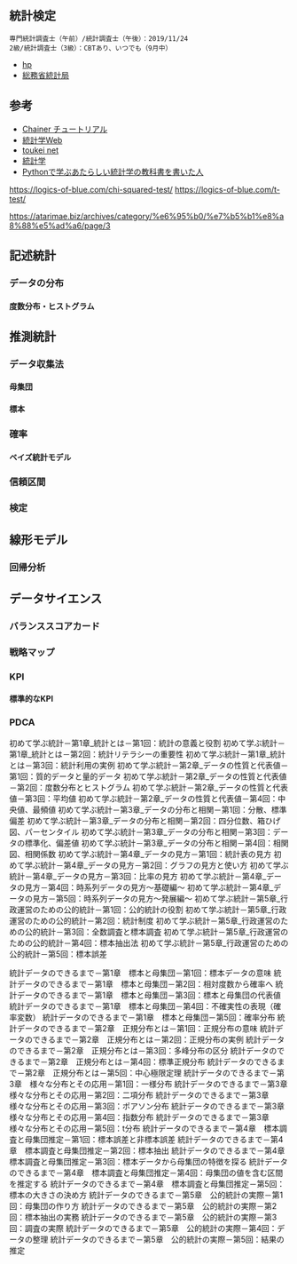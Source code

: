 ## 統計検定
	専門統計調査士（午前）/統計調査士（午後）：2019/11/24
	2級/統計調査士（3級）：CBTあり、いつでも（9月中）
* [hp](http://www.toukei-kentei.jp/)
* [総務省統計局](http://www.stat.go.jp/)

## 参考
* [Chainer チュートリアル](https://tutorials.chainer.org/ja/06_Basics_of_Probability_Statistics.html)
* [統計学Web](https://bellcurve.jp/statistics/course/)
* [toukei net](https://to-kei.net/)
* [統計学](http://starpentagon.net/analytics/statistics/)
* [Pythonで学ぶあたらしい統計学の教科書を書いた人](https://logics-of-blue.com/)

https://logics-of-blue.com/chi-squared-test/
https://logics-of-blue.com/t-test/

https://atarimae.biz/archives/category/%e6%95%b0/%e7%b5%b1%e8%a8%88%e5%ad%a6/page/3

## 記述統計
### データの分布
#### 度数分布・ヒストグラム

## 推測統計
### データ収集法
#### 母集団
#### 標本
### 確率
#### ベイズ統計モデル
### 信頼区間
### 検定

## 線形モデル
### 回帰分析

## データサイエンス
### バランススコアカード
### 戦略マップ
### KPI
#### 標準的なKPI
### PDCA


初めて学ぶ統計－第1章_統計とは－第1回：統計の意義と役割 
初めて学ぶ統計－第1章_統計とは－第2回：統計リテラシーの重要性 
初めて学ぶ統計－第1章_統計とは－第3回：統計利用の実例 
初めて学ぶ統計－第2章_データの性質と代表値－第1回：質的データと量的データ 
初めて学ぶ統計－第2章_データの性質と代表値－第2回：度数分布とヒストグラム 
初めて学ぶ統計－第2章_データの性質と代表値－第3回：平均値 
初めて学ぶ統計－第2章_データの性質と代表値－第4回：中央値、最頻値 
初めて学ぶ統計－第3章_データの分布と相関－第1回：分散、標準偏差 
初めて学ぶ統計－第3章_データの分布と相関－第2回：四分位数、箱ひげ図、パーセンタイル 
初めて学ぶ統計－第3章_データの分布と相関－第3回：データの標準化、偏差値 
初めて学ぶ統計－第3章_データの分布と相関－第4回：相関図、相関係数 
初めて学ぶ統計－第4章_データの見方－第1回：統計表の見方 
初めて学ぶ統計－第4章_データの見方－第2回：グラフの見方と使い方 
初めて学ぶ統計－第4章_データの見方－第3回：比率の見方 
初めて学ぶ統計－第4章_データの見方－第4回：時系列データの見方～基礎編～ 
初めて学ぶ統計－第4章_データの見方－第5回：時系列データの見方～発展編～ 
初めて学ぶ統計－第5章_行政運営のための公的統計－第1回：公的統計の役割 
初めて学ぶ統計－第5章_行政運営のための公的統計－第2回：統計制度 
初めて学ぶ統計－第5章_行政運営のための公的統計－第3回：全数調査と標本調査 
初めて学ぶ統計－第5章_行政運営のための公的統計－第4回：標本抽出法 
初めて学ぶ統計－第5章_行政運営のための公的統計－第5回：標本誤差 


統計データのできるまで－第1章　標本と母集団－第1回：標本データの意味 
統計データのできるまで－第1章　標本と母集団－第2回：相対度数から確率へ 
統計データのできるまで－第1章　標本と母集団－第3回：標本と母集団の代表値 
統計データのできるまで－第1章　標本と母集団－第4回：不確実性の表現（確率変数） 
統計データのできるまで－第1章　標本と母集団－第5回：確率分布 
統計データのできるまで－第2章　正規分布とは－第1回：正規分布の意味 
統計データのできるまで－第2章　正規分布とは－第2回：正規分布の実例 
統計データのできるまで－第2章　正規分布とは－第3回：多峰分布の区分 
統計データのできるまで－第2章　正規分布とは－第4回：標準正規分布 
統計データのできるまで－第2章　正規分布とは－第5回：中心極限定理 
統計データのできるまで－第3章　様々な分布とその応用－第1回：一様分布 
統計データのできるまで－第3章　様々な分布とその応用－第2回：二項分布 
統計データのできるまで－第3章　様々な分布とその応用－第3回：ポアソン分布 
統計データのできるまで－第3章　様々な分布とその応用－第4回：指数分布 
統計データのできるまで－第3章　様々な分布とその応用－第5回：t分布 
統計データのできるまで－第4章　標本調査と母集団推定－第1回：標本誤差と非標本誤差 
統計データのできるまで－第4章　標本調査と母集団推定－第2回：標本抽出 
統計データのできるまで－第4章　標本調査と母集団推定－第3回：標本データから母集団の特徴を探る 
統計データのできるまで－第4章　標本調査と母集団推定－第4回：母集団の値を含む区間を推定する 
統計データのできるまで－第4章　標本調査と母集団推定－第5回：標本の大きさの決め方 
統計データのできるまで－第5章　公的統計の実際－第1回：母集団の作り方 
統計データのできるまで－第5章　公的統計の実際－第2回：標本抽出の実務 
統計データのできるまで－第5章　公的統計の実際－第3回：調査の実際 
統計データのできるまで－第5章　公的統計の実際－第4回：データの整理 
統計データのできるまで－第5章　公的統計の実際－第5回：結果の推定 

